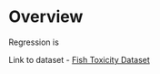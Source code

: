 # Overview 
Regression is 


Link to dataset - [Fish Toxicity Dataset](https://archive.ics.uci.edu/ml/datasets/QSAR+fish+toxicity)
